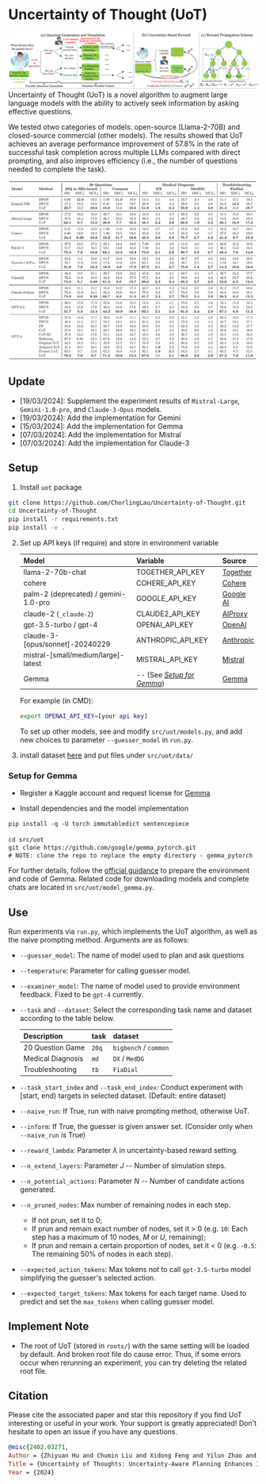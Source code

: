 # Uncertainty of Thought (UoT)
![framework](pics/Framework.png)
Uncertainty of Thought (UoT) is a novel algorithm to augment large language models with the ability to actively seek information by asking effective questions.

We tested otwo categories of models: open-source (Llama-2-70B) and closed-source commercial (other models). The results showed that UoT achieves an average performance improvement of 57.8% in the rate of successful task completion across multiple LLMs compared with direct prompting, and also improves efficiency (i.e., the number of questions needed to complete the task).

![result](pics/result.jpg)



## Update

- \[19/03/2024\]: Supplement the experiment results of `Mistral-Large`, `Gemini-1.0-pro`, and `Claude-3-Opus` models.
- \[19/03/2024\]: Add the implementation for Gemini
- \[15/03/2024\]: Add the implementation for Gemma
- \[07/03/2024\]: Add the implementation for Mistral
- \[07/03/2024\]: Add the implementation for Claude-3



## Setup

1. Install `uot` package
```bash
git clone https://github.com/ChorlingLau/Uncertainty-of-Thought.git
cd Uncertainty-of-Thought
pip install -r requirements.txt
pip install -e .
```
2. Set up API keys (if require) and store in environment variable
   
    | Model                                 | Variable                                       | Source                                        |
    |---------------------------------------|------------------------------------------------|-----------------------------------------------|
    | llama-2-70b-chat                      | TOGETHER_API_KEY                               | [Together](https://api.together.xyz/)         |
    | cohere                                | COHERE_API_KEY                                 | [Cohere](https://cohere.com/)                 |
    | palm-2 (deprecated) / gemini-1.0-pro  | GOOGLE_API_KEY                                 | [Google AI](https://ai.google.dev/)           |
    | claude-2 (`_claude-2`)                | CLAUDE2_API_KEY                                | [AIProxy](https://aiproxy.io/)                |
    | gpt-3.5-turbo / gpt-4                 | OPENAI_API_KEY                                 | [OpenAI](https://openai.com/)                 |
    | claude-3-\[opus/sonnet\]-20240229     | ANTHROPIC_API_KEY                              | [Anthropic](https://www.anthropic.com/claude) |
    | mistral-\[small/medium/large\]-latest | MISTRAL_API_KEY                                | [Mistral](https://docs.mistral.ai/)           |
    | Gemma                                 | -- (See [_Setup for Gemma_](#setup-for-gemma)) | [Gemma](https://ai.google.dev/gemma)          |
    
    For example (in CMD):
    ```bash
    export OPENAI_API_KEY=[your api key]
    ```

    To set up other models, see and modify `src/uot/models.py`, and add new choices to parameter `--guesser_model` in `run.py`.
3. install dataset [here](https://drive.google.com/drive/folders/1QhhsPinylvbgm52zX4VjwiKDxAgPvyVR?usp=sharing) and put files under `src/uot/data/`


### Setup for Gemma

- Register a Kaggle account and request license for [Gemma](https://www.kaggle.com/models/google/gemma/frameworks/pyTorch/variations/7b) 

- Install dependencies and the model implementation
```
pip install -q -U torch immutabledict sentencepiece

cd src/uot
git clone https://github.com/google/gemma_pytorch.git
# NOTE: clone the repo to replace the empty directory - gemma_pytorch
```

For further details, follow the [official guidance](https://ai.google.dev/gemma/docs/pytorch_gemma) to prepare the environment and code of Gemma. Related code for downloading models and complete chats are located in `src/uot/model_gemma.py`.

## Use
Run experiments via `run.py`, which implements the UoT algorithm, as well as the naive prompting method. Arguments are as follows:

- `--guesser_model`: The name of model used to plan and ask questions
- `--temperature`: Parameter for calling guesser model.
- `--examiner_model`: The name of model used to provide environment feedback. Fixed to be `gpt-4` currently.
- `--task` and `--dataset`: Select the corresponding task name and dataset according to the table below.
  
    | Description       | task  | dataset               |
    |-------------------|-------|-----------------------|
    | 20 Question Game  | `20q` | `bigbench` / `common` |
    | Medical Diagnosis | `md`  | `DX` / `MedDG`        |
    | Troubleshooting   | `tb`  | `FiaDial`             |

- `--task_start_index` and `--task_end_index`: Conduct experiment with [start, end) targets in selected dataset. (Default: entire dataset)
- `--naive_run`: If True, run with naive prompting method, otherwise UoT.
- `--inform`: If True, the guesser is given answer set. (Consider only when `--naive_run` is True) 
- `--reward_lambda`: Parameter $\lambda$ in uncertainty-based reward setting.
- `--n_extend_layers`: Parameter $J$ -- Number of simulation steps.
- `--n_potential_actions`: Parameter $N$ -- Number of candidate actions generated.
- `--n_pruned_nodes`: Max number of remaining nodes in each step.
  
  - If not prun, set it to 0;
  - If prun and remain exact number of nodes, set it > 0 (e.g. `10`: Each step has a maximum of 10 nodes, $M$ or $U$, remaining);
  - If prun and remain a certain proportion of nodes, set it < 0 (e.g. `-0.5`: The remaining 50% of nodes in each step).
- `--expected_action_tokens`: Max tokens not to call `gpt-3.5-turbo` model simplifying the guesser's selected action.
- `--expected_target_tokens`: Max tokens for each target name. Used to predict and set the `max_tokens` when calling guesser model.

## Implement Note

- The root of UoT (stored in `roots/`) with the same setting will be loaded by default. And broken root file do cause error. Thus, if some errors occur when rerunning an experiment, you can try deleting the related root file.

## Citation
Please cite the associated paper and star this repository if you find UoT interesting or useful in your work. Your support is greatly appreciated! Don't hesitate to open an issue if you have any questions.
```bibtex
@misc{2402.03271,
Author = {Zhiyuan Hu and Chumin Liu and Xidong Feng and Yilun Zhao and See-Kiong Ng and Anh Tuan Luu and Junxian He and Pang Wei Koh and Bryan Hooi},
Title = {Uncertainty of Thoughts: Uncertainty-Aware Planning Enhances Information Seeking in Large Language Models},
Year = {2024}
```


